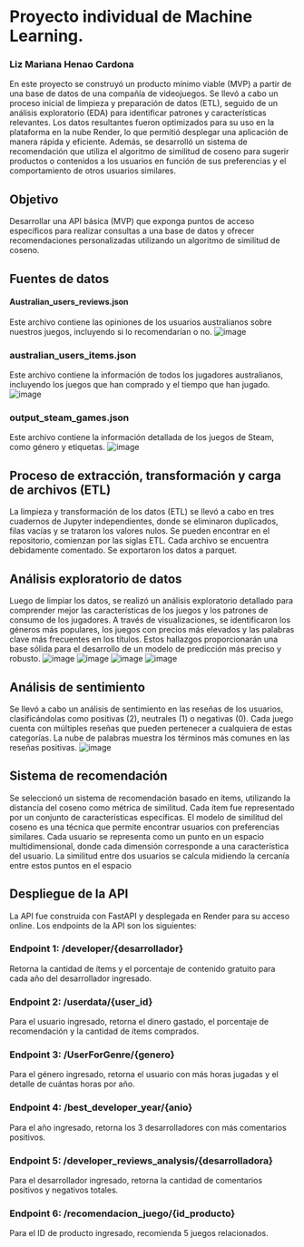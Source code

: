 # Proyecto individual de Machine Learning.
### Liz Mariana Henao Cardona
En este proyecto se construyó un producto mínimo viable (MVP) a partir de una base de datos de una compañía de videojuegos. Se llevó a cabo un proceso inicial de limpieza y preparación de datos (ETL), seguido de un análisis exploratorio (EDA) para identificar patrones y características relevantes. Los datos resultantes fueron optimizados para su uso en la plataforma en la nube Render, lo que permitió desplegar una aplicación de manera rápida y eficiente. Además, se desarrolló un sistema de recomendación que utiliza el algoritmo de similitud de coseno para sugerir productos o contenidos a los usuarios en función de sus preferencias y el comportamiento de otros usuarios similares.
## Objetivo
Desarrollar una API básica (MVP) que exponga puntos de acceso específicos para realizar consultas a una base de datos y ofrecer recomendaciones personalizadas utilizando un algoritmo de similitud de coseno.
## Fuentes de datos
#### Australian_users_reviews.json
Este archivo contiene las opiniones de los usuarios australianos sobre nuestros juegos, incluyendo si lo recomendarían o no.
![image](https://github.com/user-attachments/assets/77de9efa-5d1c-4e50-a44c-68a8d26388d3)
### australian_users_items.json
Este archivo contiene la información de todos los jugadores australianos, incluyendo los juegos que han comprado y el tiempo que han jugado.
![image](https://github.com/user-attachments/assets/ec2301a2-2b5c-409a-843c-8f68bb45ece6)
### output_steam_games.json
Este archivo contiene la información detallada de los juegos de Steam, como género y etiquetas.
![image](https://github.com/user-attachments/assets/808b9221-5084-495a-9372-ca28fbd25316)
## Proceso de extracción, transformación y carga de archivos (ETL)
La limpieza y transformación de los datos (ETL) se llevó a cabo en tres cuadernos de Jupyter independientes, donde se eliminaron duplicados, filas vacías y se trataron los valores nulos.
Se pueden encontrar en el repositorio, comienzan por las siglas ETL. Cada archivo se encuentra debidamente comentado. Se exportaron los datos a parquet.
## Análisis exploratorio de datos
Luego de limpiar los datos, se realizó un análisis exploratorio detallado para comprender mejor las características de los juegos y los patrones de consumo de los jugadores. A través de visualizaciones, se identificaron los géneros más populares, los juegos con precios más elevados y las palabras clave más frecuentes en los títulos. Estos hallazgos proporcionarán una base sólida para el desarrollo de un modelo de predicción más preciso y robusto.
![image](https://github.com/user-attachments/assets/556cad84-a868-4c71-a223-2d9751d5e465)
![image](https://github.com/user-attachments/assets/532918e2-f0c8-4e30-9f06-39cfe54b2404)
![image](https://github.com/user-attachments/assets/a71ed777-0a39-4b9e-a2f5-e7eb017f4f2e)
![image](https://github.com/user-attachments/assets/12827701-f47c-44cf-904e-a2cb1f68d1f2)
## Análisis de sentimiento
Se llevó a cabo un análisis de sentimiento en las reseñas de los usuarios, clasificándolas como positivas (2), neutrales (1) o negativas (0). Cada juego cuenta con múltiples reseñas que pueden pertenecer a cualquiera de estas categorías. La nube de palabras muestra los términos más comunes en las reseñas positivas.
![image](https://github.com/user-attachments/assets/66d49de3-453f-4e78-8f41-8ee946d60da6)
## Sistema de recomendación
Se seleccionó un sistema de recomendación basado en ítems, utilizando la distancia del coseno como métrica de similitud. Cada ítem fue representado por un conjunto de características específicas. El modelo de similitud del coseno es una técnica que permite encontrar usuarios con preferencias similares. Cada usuario se representa como un punto en un espacio multidimensional, donde cada dimensión corresponde a una característica del usuario. La similitud entre dos usuarios se calcula midiendo la cercanía entre estos puntos en el espacio
## Despliegue de la API
La API fue construida con FastAPI y desplegada en Render para su acceso online.
Los endpoints de la API son los siguientes:
### Endpoint 1: /developer/{desarrollador}
Retorna la cantidad de ítems y el porcentaje de contenido gratuito para cada año del desarrollador ingresado.
### Endpoint 2: /userdata/{user_id}
Para el usuario ingresado, retorna el dinero gastado, el porcentaje de recomendación y la cantidad de ítems comprados.
### Endpoint 3: /UserForGenre/{genero}
Para el género ingresado, retorna el usuario con más horas jugadas y el detalle de cuántas horas por año.
### Endpoint 4: /best_developer_year/{anio}
Para el año ingresado, retorna los 3 desarrolladores con más comentarios positivos.
### Endpoint 5: /developer_reviews_analysis/{desarrolladora}
Para el desarrollador ingresado, retorna la cantidad de comentarios positivos y negativos totales.
### Endpoint 6: /recomendacion_juego/{id_producto}
Para el ID de producto ingresado, recomienda 5 juegos relacionados.




